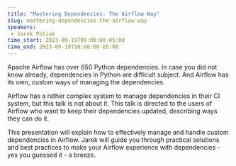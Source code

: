 ```yaml
---
title: "Mastering Dependencies: The Airflow Way"
slug: mastering-dependencies-the-airflow-way
speakers:
 - Jarek Potiuk
time_start: 2023-09-19T09:00:00-05:00
time_end: 2023-09-19T10:00:00-05:00
---
```


Apache Airflow has over 650 Python dependencies. In case you did not know already, dependencies in Python are  difficult subject. And Airflow has its own, custom ways of managing the dependencies.  



Airflow has a rather complex system to manage dependencies in their CI system, but this talk is not about it. This talk is directed to the users of Airflow who want to keep their dependencies updated, describing ways they can do it.



This presentation will explain how to effectively manage and handle custom dependencies in Airflow. Jarek will guide you through practical solutions and best practices to make your Airflow experience with dependencies - yes you guessed it - a breeze. 